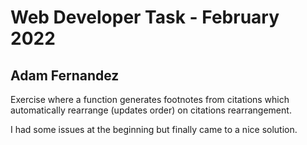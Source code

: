 # Web Developer Task - February 2022

## Adam Fernandez 

Exercise where a function generates footnotes from citations which automatically rearrange (updates order) on citations rearrangement.

I had some issues at the beginning but finally came to a nice solution.
